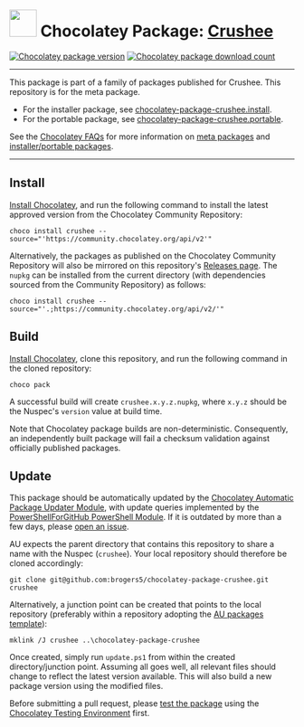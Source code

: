 ﻿# <img src="https://cdn.jsdelivr.net/gh/brogers5/chocolatey-package-crushee@0003137e29c562ab3ca618afd3ef4aee83840032/crushee.png" width="48" height="48"/> Chocolatey Package: [Crushee](https://community.chocolatey.org/packages/crushee)

[![Chocolatey package version](https://img.shields.io/chocolatey/v/crushee.svg)](https://community.chocolatey.org/packages/crushee)
[![Chocolatey package download count](https://img.shields.io/chocolatey/dt/crushee.svg)](https://community.chocolatey.org/packages/crushee)

---

This package is part of a family of packages published for Crushee. This repository is for the meta package.

* For the installer package, see [chocolatey-package-crushee.install](https://github.com/brogers5/chocolatey-package-crushee.install).
* For the portable package, see [chocolatey-package-crushee.portable](https://github.com/brogers5/chocolatey-package-crushee.portable).

See the [Chocolatey FAQs](https://docs.chocolatey.org/en-us/faqs) for more information on [meta packages](https://docs.chocolatey.org/en-us/faqs#what-is-the-difference-between-packages-no-suffix-as-compared-to.install.portable) and [installer/portable packages](https://docs.chocolatey.org/en-us/faqs#what-distinction-does-chocolatey-make-between-an-installable-and-a-portable-application).

---

## Install

[Install Chocolatey](https://chocolatey.org/install), and run the following command to install the latest approved version from the Chocolatey Community Repository:

```shell
choco install crushee --source="'https://community.chocolatey.org/api/v2'"
```

Alternatively, the packages as published on the Chocolatey Community Repository will also be mirrored on this repository's [Releases page](https://github.com/brogers5/chocolatey-package-crushee/releases). The `nupkg` can be installed from the current directory (with dependencies sourced from the Community Repository) as follows:

```shell
choco install crushee --source="'.;https://community.chocolatey.org/api/v2/'"
```

## Build

[Install Chocolatey](https://chocolatey.org/install), clone this repository, and run the following command in the cloned repository:

```shell
choco pack
```

A successful build will create `crushee.x.y.z.nupkg`, where `x.y.z` should be the Nuspec's `version` value at build time.

Note that Chocolatey package builds are non-deterministic. Consequently, an independently built package will fail a checksum validation against officially published packages.

## Update

This package should be automatically updated by the [Chocolatey Automatic Package Updater Module](https://github.com/majkinetor/au), with update queries implemented by the [PowerShellForGitHub PowerShell Module](https://github.com/microsoft/PowerShellForGitHub). If it is outdated by more than a few days, please [open an issue](https://github.com/brogers5/chocolatey-package-crushee/issues).

AU expects the parent directory that contains this repository to share a name with the Nuspec (`crushee`). Your local repository should therefore be cloned accordingly:

```shell
git clone git@github.com:brogers5/chocolatey-package-crushee.git crushee
```

Alternatively, a junction point can be created that points to the local repository (preferably within a repository adopting the [AU packages template](https://github.com/majkinetor/au-packages-template)):

```shell
mklink /J crushee ..\chocolatey-package-crushee
```

Once created, simply run `update.ps1` from within the created directory/junction point. Assuming all goes well, all relevant files should change to reflect the latest version available. This will also build a new package version using the modified files.

Before submitting a pull request, please [test the package](https://docs.chocolatey.org/en-us/community-repository/moderation/package-verifier#steps-for-each-package) using the [Chocolatey Testing Environment](https://github.com/chocolatey-community/chocolatey-test-environment) first.

